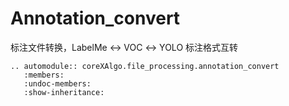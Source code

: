# Annotation_convert

标注文件转换，LabelMe ↔ VOC ↔ YOLO 标注格式互转

```{eval-rst}
.. automodule:: coreXAlgo.file_processing.annotation_convert
   :members:
   :undoc-members:
   :show-inheritance:
```